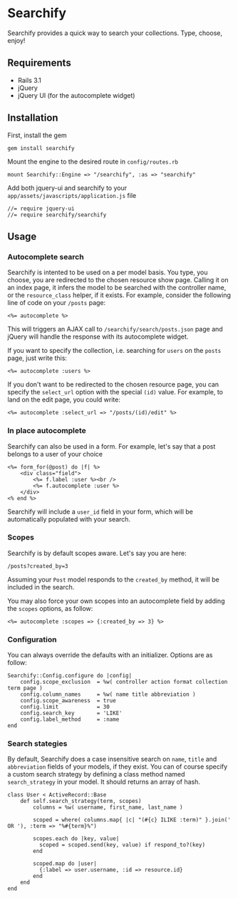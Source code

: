 Searchify
=========
Searchify provides a quick way to search your collections. Type, choose, enjoy!

Requirements
------------
* Rails 3.1
* jQuery
* jQuery UI (for the autocomplete widget)

Installation
------------
First, install the gem

    gem install searchify

Mount the engine to the desired route in `config/routes.rb`

    mount Searchify::Engine => "/searchify", :as => "searchify"

Add both jquery-ui and searchify to your `app/assets/javascripts/application.js` file

    //= require jquery-ui
    //= require searchify/searchify

Usage
-----
### Autocomplete search

Searchify is intented to be used on a per model basis. You type, you choose, you are redirected to the chosen resource show page.
Calling it on an index page, it infers the model to be searched with the controller name, or the `resource_class` helper, if it exists.
For example, consider the following line of code on your `/posts` page:

    <%= autocomplete %>

This will triggers an AJAX call to `/searchify/search/posts.json` page and jQuery will handle the response with its autocomplete widget.

If you want to specify the collection, i.e. searching for `users` on the `posts` page, just write this:

    <%= autocomplete :users %>

If you don't want to be redirected to the chosen resource page, you can specify the `select_url` option with the special `(id)` value.
For example, to land on the edit page, you could write:

    <%= autocomplete :select_url => "/posts/(id)/edit" %>

### In place autocomplete

Searchify can also be used in a form. For example, let's say that a post belongs to a user of your choice

    <%= form_for(@post) do |f| %>
        <div class="field">
            <%= f.label :user %><br />
            <%= f.autocomplete :user %>
        </div>
    <% end %>

Searchify will include a `user_id` field in your form, which will be automatically populated with your search.

### Scopes

Searchify is by default scopes aware. Let's say you are here:

`/posts?created_by=3`

Assuming your `Post` model responds to the `created_by` method, it will be included in the search.

You may also force your own scopes into an autocomplete field by adding the `scopes` options, as follow:

    <%= autocomplete :scopes => {:created_by => 3} %>

### Configuration

You can always override the defaults with an initializer. Options are as follow:

    Searchify::Config.configure do |config|
        config.scope_exclusion  = %w( controller action format collection term page )
        config.column_names     = %w( name title abbreviation )
        config.scope_awareness  = true
        config.limit            = 30
        config.search_key       = 'LIKE'
        config.label_method     = :name
    end

### Search stategies

By default, Searchify does a case insensitive search on `name`, `title` and `abbreviation` fields of your models, if they exist. You can of course specify
a custom search strategy by defining a class method named `search_strategy` in your model. It should returns an array of hash.

    class User < ActiveRecord::Base
        def self.search_strategy(term, scopes)
            columns = %w( username, first_name, last_name )

            scoped = where( columns.map{ |c| "(#{c} ILIKE :term)" }.join(' OR '), :term => "%#{term}%")

            scopes.each do |key, value|
              scoped = scoped.send(key, value) if respond_to?(key)
            end

            scoped.map do |user|
              {:label => user.username, :id => resource.id}
            end
        end
    end